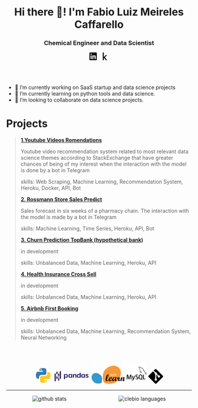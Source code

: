 <h1 align="center">Hi there 👋! I'm Fabio Luiz Meireles Caffarello</h1>

<h3 align="center">Chemical Engineer and Data Scientist</h3>

<div align="center">
    <a href="https://www.linkedin.com/in/fabio-caffarello/" target="_blank"><img src="icons/linkedin.svg" alt="Linkedin" width="4%" lenght="4%"></a>&nbsp;&nbsp;
    <a href="https://www.kaggle.com/fabiomeireles" target="_blank"><img src="icons/kaggle.svg" alt="Kaggle" width="4%" lenght="4%"></a>
</div>

<br></br>

- 🔭 I’m currently working on SaaS startup and data science projects
- 🌱 I’m currently learning on python tools and data science. 
- 👯 I’m looking to collaborate on data science projects.

<h1>Projects</h1>

><strong><a href="https://github.com/FabioCaffarello/Youtube-Video-Recommendations">1.Youtube Videos Romendations</a></strong>
><p>Youtube video recommendation system related to most relevant data science themes according to StackExchange that have greater chances of being of my interest when the interaction with the model is done by a bot in Telegram</p>
><p>skills: Web Scraping, Machine Learning, Recommendation System, Heroku, Docker, API, Bot</p>
><strong><a href="https://github.com/FabioCaffarello/Rossmann-Store-Sales">2. Rossmann Store Sales Predict</a></strong>
><p>Sales forecast in six weeks of a pharmacy chain. The interaction with the model is made by a bot in Telegram</p>
><p>skills: Machine Learning, Time Series, Heroku, API, Bot</p>
><strong><a href="https://github.com/FabioCaffarello/Churn-Prediction-TopBank">3. Churn Prediction TopBank (hypothetical bank)</a></strong>
><p>in development</p>
><p>skills: Unbalanced Data, Machine Learning, Heroku, API</p>
><strong><a href="https://github.com/FabioCaffarello/insurance-cross-sell">4. Health Insurance Cross Sell</a></strong>
><p>in development</p>
><p>skills: Unbalanced Data, Machine Learning, Heroku, API</p>
><strong><a href="https://github.com/FabioCaffarello/airbnb-first-booking">5. Airbnb First Booking</a></strong>
><p>in development</p>
><p>skills: Unbalanced Data, Machine Learning, Recommendation System, Neural Networking</p>

<br></br>

<div align="center" style=".">
	<img src="icons/python.svg" alt="Python" width="9%" lenght="10%">
	<img src="icons/pandas.svg" alt="Pandas" width="20%" lenght="10%">
	<img src="icons/scikit-learn.svg" alt="sklearn" width="18%" lenght="10%">
	<img src="icons/mysql.svg" alt="mysql" width="11%" lenght="10%">
	<img src="icons/git.svg" alt="git" width="8%" lenght="10%">
</div>

---
<div style="display: flex;justify-content: space-around;" align="center">
	<img src="https://github-readme-stats.vercel.app/api?username=FabioCaffarello&hide=contribs,prs&show_icons=true&hide_border=true&title_color=000" alt="github stats">
	<img src="https://github-readme-stats.vercel.app/api/top-langs/?username=FabioCaffarello&layout=compact&hide_border=true&title_color=000" alt="clebio languages">
</div>
<!--
**FabioCaffarello/FabioCaffarello** is a ✨ _special_ ✨ repository because its `README.md` (this file) appears on your GitHub profile.

Here are some ideas to get you started:

- 🔭 I’m currently working on ...
- 🌱 I’m currently learning ...
- 👯 I’m looking to collaborate on ...
- 🤔 I’m looking for help with ...
- 💬 Ask me about ...
- 📫 How to reach me: ...
- 😄 Pronouns: ...
- ⚡ Fun fact: ...
-->
